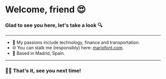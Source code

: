 # Welcome, friend 😍

### Glad to see you here, let's take a look 🔍

***

- 🎯 My passions include technology, finance and transportation.
- 🌐 You can stalk me (responsibly) here: [mariofont.com](https://mariofont.com).
- 📍 Based in Madrid, Spain.

***

### 👋🏻 That's it, see you next time!

<!--
**mariofont/mariofont** is a ✨ _special_ ✨ repository because its `README.md` (this file) appears on your GitHub profile.

Here are some ideas to get you started:

- 🔭 I’m currently working on ...
- 🌱 I’m currently learning ...
- 👯 I’m looking to collaborate on ...
- 🤔 I’m looking for help with ...
- 💬 Ask me about ...
- 📫 How to reach me: ...
- 😄 Pronouns: ...
- ⚡ Fun fact: ...
-->
